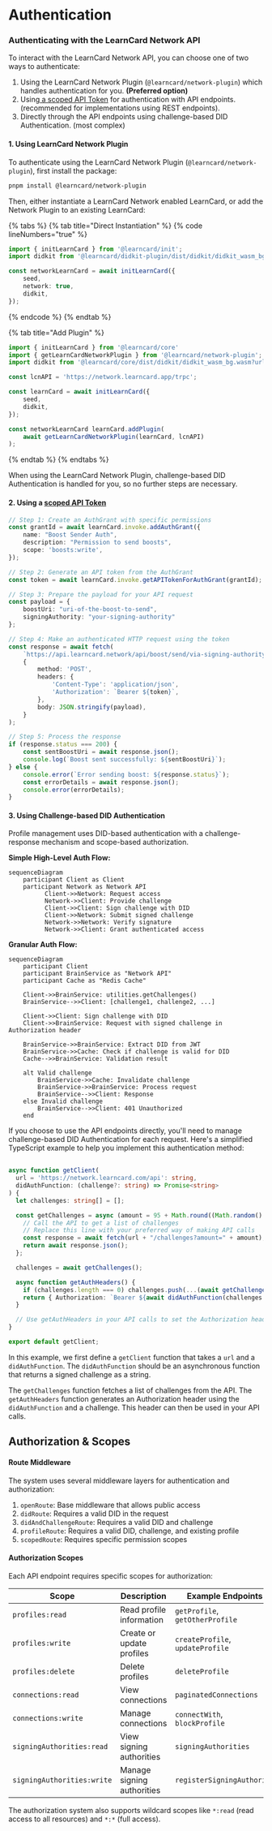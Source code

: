 # Authentication

### Authenticating with the LearnCard Network API

To interact with the LearnCard Network API, you can choose one of two ways to authenticate:

1. Using the LearnCard Network Plugin (`@learncard/network-plugin`) which handles authentication for you. **(Preferred option)**
2. Using[ a scoped API Token](../../tutorials/explore-advanced-topics/generate-api-tokens.md) for authentication with API endpoints. (recommended for implementations using REST endpoints).&#x20;
3. Directly through the API endpoints using challenge-based DID Authentication. (most complex)

#### 1. Using LearnCard Network Plugin

To authenticate using the LearnCard Network Plugin (`@learncard/network-plugin`), first install the package:

```bash
pnpm install @learncard/network-plugin
```

Then, either instantiate a LearnCard Network enabled LearnCard, or add the Network Plugin to an existing LearnCard:

{% tabs %}
{% tab title="Direct Instantiation" %}
{% code lineNumbers="true" %}
```typescript
import { initLearnCard } from '@learncard/init';
import didkit from '@learncard/didkit-plugin/dist/didkit/didkit_wasm_bg.wasm?url';

const networkLearnCard = await initLearnCard({
    seed,
    network: true,
    didkit,
});
```
{% endcode %}
{% endtab %}

{% tab title="Add Plugin" %}
```typescript
import { initLearnCard } from '@learncard/core'
import { getLearnCardNetworkPlugin } from '@learncard/network-plugin';
import didkit from '@learncard/core/dist/didkit/didkit_wasm_bg.wasm?url';

const lcnAPI = 'https://network.learncard.app/trpc';

const learnCard = await initLearnCard({
    seed,
    didkit,
});

const networkLearnCard learnCard.addPlugin(
    await getLearnCardNetworkPlugin(learnCard, lcnAPI)
);
```
{% endtab %}
{% endtabs %}

When using the LearnCard Network Plugin, challenge-based DID Authentication is handled for you, so no further steps are necessary.

#### 2.  Using a [scoped API Token](../../tutorials/explore-advanced-topics/generate-api-tokens.md)

```typescript
// Step 1: Create an AuthGrant with specific permissions
const grantId = await learnCard.invoke.addAuthGrant({
    name: "Boost Sender Auth",
    description: "Permission to send boosts",
    scope: 'boosts:write',
});

// Step 2: Generate an API token from the AuthGrant
const token = await learnCard.invoke.getAPITokenForAuthGrant(grantId);

// Step 3: Prepare the payload for your API request
const payload = {
    boostUri: "uri-of-the-boost-to-send",
    signingAuthority: "your-signing-authority"
};

// Step 4: Make an authenticated HTTP request using the token
const response = await fetch(
    `https://api.learncard.network/api/boost/send/via-signing-authority/RECIPIENT_PROFILE_ID`,
    {
        method: 'POST',
        headers: {
            'Content-Type': 'application/json',
            'Authorization': `Bearer ${token}`,
        },
        body: JSON.stringify(payload),
    }
);

// Step 5: Process the response
if (response.status === 200) {
    const sentBoostUri = await response.json();
    console.log(`Boost sent successfully: ${sentBoostUri}`);
} else {
    console.error(`Error sending boost: ${response.status}`);
    const errorDetails = await response.json();
    console.error(errorDetails);
}
```

#### 3. Using Challenge-based DID Authentication

Profile management uses DID-based authentication with a challenge-response mechanism and scope-based authorization.

**Simple High-Level Auth Flow:**

```mermaid
sequenceDiagram  
    participant Client as Client  
    participant Network as Network API  
          Client->>Network: Request access  
          Network->>Client: Provide challenge  
          Client->>Client: Sign challenge with DID  
          Client->>Network: Submit signed challenge  
          Network->>Network: Verify signature  
          Network->>Client: Grant authenticated access
```

**Granular Auth Flow:**

```mermaid
sequenceDiagram
    participant Client
    participant BrainService as "Network API"
    participant Cache as "Redis Cache"

    Client->>BrainService: utilities.getChallenges()
    BrainService-->>Client: [challenge1, challenge2, ...]

    Client->>Client: Sign challenge with DID
    Client->>BrainService: Request with signed challenge in Authorization header

    BrainService->>BrainService: Extract DID from JWT
    BrainService->>Cache: Check if challenge is valid for DID
    Cache-->>BrainService: Validation result

    alt Valid challenge
        BrainService->>Cache: Invalidate challenge
        BrainService->>BrainService: Process request
        BrainService-->>Client: Response
    else Invalid challenge
        BrainService-->>Client: 401 Unauthorized
    end
```

If you choose to use the API endpoints directly, you'll need to manage challenge-based DID Authentication for each request. Here's a simplified TypeScript example to help you implement this authentication method:

```typescript
 
async function getClient(
  url = 'https://network.learncard.com/api': string,
  didAuthFunction: (challenge?: string) => Promise<string>
) {
  let challenges: string[] = [];

  const getChallenges = async (amount = 95 + Math.round((Math.random() - 0.5) * 5)): Promise<string[]> => {
    // Call the API to get a list of challenges
    // Replace this line with your preferred way of making API calls
    const response = await fetch(url + "/challenges?amount=" + amount);
    return await response.json();
  };

  challenges = await getChallenges();

  async function getAuthHeaders() {
    if (challenges.length === 0) challenges.push(...(await getChallenges()));
    return { Authorization: `Bearer ${await didAuthFunction(challenges.pop())}` };
  }

  // Use getAuthHeaders in your API calls to set the Authorization header
}

export default getClient;
```

In this example, we first define a `getClient` function that takes a `url` and a `didAuthFunction`. The `didAuthFunction` should be an asynchronous function that returns a signed challenge as a string.

The `getChallenges` function fetches a list of challenges from the API. The `getAuthHeaders` function generates an Authorization header using the `didAuthFunction` and a challenge. This header can then be used in your API calls.

## Authorization & Scopes

#### Route Middleware <a href="#route-middleware" id="route-middleware"></a>

The system uses several middleware layers for authentication and authorization:

1. `openRoute`: Base middleware that allows public access
2. `didRoute`: Requires a valid DID in the request
3. `didAndChallengeRoute`: Requires a valid DID and challenge
4. `profileRoute`: Requires a valid DID, challenge, and existing profile
5. `scopedRoute`: Requires specific permission scopes

#### Authorization Scopes <a href="#authorization-scopes" id="authorization-scopes"></a>

Each API endpoint requires specific scopes for authorization:

| Scope                      | Description                | Example Endpoints                |
| -------------------------- | -------------------------- | -------------------------------- |
| `profiles:read`            | Read profile information   | `getProfile`, `getOtherProfile`  |
| `profiles:write`           | Create or update profiles  | `createProfile`, `updateProfile` |
| `profiles:delete`          | Delete profiles            | `deleteProfile`                  |
| `connections:read`         | View connections           | `paginatedConnections`           |
| `connections:write`        | Manage connections         | `connectWith`, `blockProfile`    |
| `signingAuthorities:read`  | View signing authorities   | `signingAuthorities`             |
| `signingAuthorities:write` | Manage signing authorities | `registerSigningAuthority`       |

The authorization system also supports wildcard scopes like `*:read` (read access to all resources) and `*:*` (full access).

